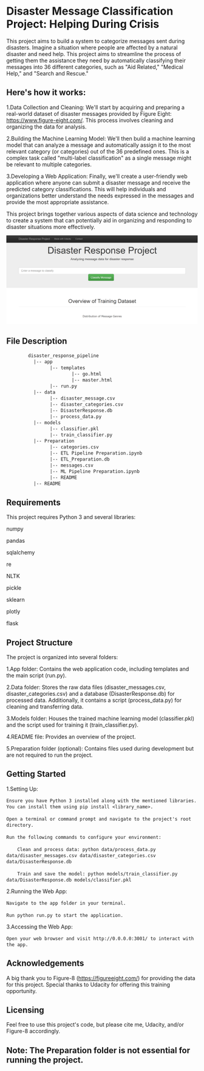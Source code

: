 # Disaster Message Classification Project: Helping During Crisis

This project aims to build a system to categorize messages sent during disasters. Imagine a situation where people are affected by a natural disaster and need help. This project aims to streamline the process of getting them the assistance they need by automatically classifying their messages into 36 different categories, such as "Aid Related," "Medical Help," and "Search and Rescue."

## Here's how it works:

1.Data Collection and Cleaning: We'll start by acquiring and preparing a real-world dataset of disaster messages provided by Figure Eight: https://www.figure-eight.com/. This process involves cleaning and organizing the data for analysis.

2.Building the Machine Learning Model: We'll then build a machine learning model that can analyze a message and automatically assign it to the most relevant category (or categories) out of the 36 predefined ones. This is a complex task called "multi-label classification" as a single message might be relevant to multiple categories.

3.Developing a Web Application: Finally, we'll create a user-friendly web application where anyone can submit a disaster message and receive the predicted category classifications. This will help individuals and organizations better understand the needs expressed in the messages and provide the most appropriate assistance.

This project brings together various aspects of data science and technology to create a system that can potentially aid in organizing and responding to disaster situations more effectively.

![Screenshot of Web App](WebApp.PNG)

## File Description
~~~~~~~
        disaster_response_pipeline
          |-- app
                |-- templates
                        |-- go.html
                        |-- master.html
                |-- run.py
          |-- data
                |-- disaster_message.csv
                |-- disaster_categories.csv
                |-- DisasterResponse.db
                |-- process_data.py
          |-- models
                |-- classifier.pkl
                |-- train_classifier.py
          |-- Preparation
                |-- categories.csv
                |-- ETL Pipeline Preparation.ipynb
                |-- ETL_Preparation.db
                |-- messages.csv
                |-- ML Pipeline Preparation.ipynb
                |-- README
          |-- README
~~~~~~~
## Requirements
This project requires Python 3 and several libraries:

numpy

pandas

sqlalchemy

re

NLTK

pickle

sklearn

plotly

flask

## Project Structure
The project is organized into several folders:

1.App folder: Contains the web application code, including templates and the main script (run.py).

2.Data folder: Stores the raw data files (disaster_messages.csv, disaster_categories.csv) and a database (DisasterResponse.db) for processed data. Additionally, it contains a script (process_data.py) for cleaning and transferring data.

3.Models folder: Houses the trained machine learning model (classifier.pkl) and the script used for training it (train_classifier.py).

4.README file: Provides an overview of the project.

5.Preparation folder (optional): Contains files used during development but are not required to run the project.

## Getting Started

1.Setting Up:

    Ensure you have Python 3 installed along with the mentioned libraries. You can install them using pip install <library_name>.

    Open a terminal or command prompt and navigate to the project's root directory.

    Run the following commands to configure your environment:

        Clean and process data: python data/process_data.py data/disaster_messages.csv data/disaster_categories.csv data/DisasterResponse.db

        Train and save the model: python models/train_classifier.py data/DisasterResponse.db models/classifier.pkl

2.Running the Web App:

    Navigate to the app folder in your terminal.

    Run python run.py to start the application.

3.Accessing the Web App:

    Open your web browser and visit http://0.0.0.0:3001/ to interact with the app.

## Acknowledgements
A big thank you to Figure-8 (https://figureeight.com/) for providing the data for this project.
Special thanks to Udacity for offering this training opportunity.

## Licensing
Feel free to use this project's code, but please cite me, Udacity, and/or Figure-8 accordingly.

## Note: The Preparation folder is not essential for running the project.